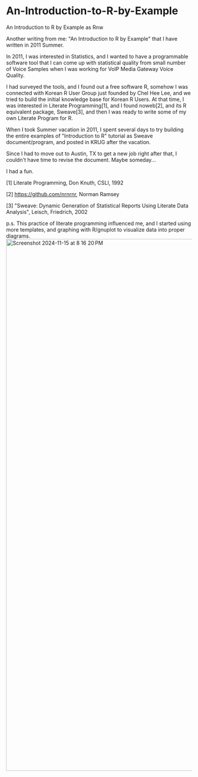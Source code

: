 # An-Introduction-to-R-by-Example
An Introduction to R by Example as Rnw

Another writing from me: "An Introduction to R by Example" that I have written in 2011 Summer. 

In 2011, I was interested in Statistics, and I wanted to have a programmable software tool that I can come up with statistical quality from small number of Voice Samples when I was working for VoIP Media Gateway Voice Quality.

I had surveyed the tools, and I found out a free software R, somehow I was connected with Korean R User Group just founded by Chel Hee Lee, and we tried to build the initial knowledge base for Korean R Users. At that time, I was interested in Literate Programming[1], and I found noweb[2], and its R equivalent package, Sweave[3], and then I was ready to write some of my own Literate Program for R.

When I took Summer vacation in 2011, I spent several days to try building the entire examples of "Introduction to R" tutorial as Sweave document/program, and posted in KRUG after the vacation.

Since I had to move out to Austin, TX to get a new job right after that, I couldn't have time to revise the document. Maybe someday...

I had a fun.

[1] Literate Programming, Don Knuth, CSLI, 1992

[2] https://github.com/nrnrnr, Norman Ramsey

[3] "Sweave: Dynamic Generation of Statistical Reports Using Literate Data Analysis", Leisch, Friedrich, 2002

p.s. This practice of literate programming influenced me, and I started using more templates, and graphing with R/gnuplot to visualize data into proper diagrams. 
<img width="1440" alt="Screenshot 2024-11-15 at 8 16 20 PM" src="https://github.com/user-attachments/assets/757726de-d028-4efe-a6c3-83db3c048058">

